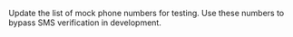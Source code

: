 Update the list of mock phone numbers for testing. Use these numbers to bypass SMS verification in development. 
